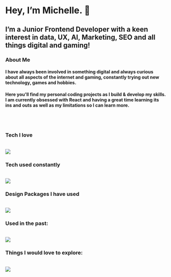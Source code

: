 <h1>Hey, I’m Michelle. 👋</h1>

<h2>I’m a Junior Frontend Developer with a keen interest in data, UX, AI, Marketing, SEO and all things digital and gaming!</h2>

<h3>About Me</h3>
<h4>I have always been involved in something digital and always curious about all aspects of the internet and gaming, constantly trying out new technology, games and hobbies.</h4>
<h4>Here you'll find my personal coding projects as I build & develop my skills. I am currently obsessed with React and having a great time learning its ins and outs as well as my limitations so I can learn more. </h4>
<br />
<br />
<p align="center">
  <h3>Tech I love</h3>
  <br />
  <a href="https://skillicons.dev">
    <img src="https://skillicons.dev/icons?i=github,css,react,discord,figma,html,js,materialui,mysql,nextjs,nodejs,npm,postgres,stackoverflow,supabase,vercel,vite&perline=9" />
  </a>
</p>

<p align="center">
  <h3>Tech used constantly</h3>
  <br /> 
  <a href="https://skillicons.dev">
    <img src="https://skillicons.dev/icons?i=apple,gmail,stackoverflow,obsidian,npm,nodejs,linkedin,instagram,tailwind,css,js,html,react,twitter,vscode,codepen&perline=8" />
  </a>
</p>

<p align="center">
 <h3> Design Packages I have used</h3>
  <br /> 
  <a href="https://skillicons.dev">
    <img src="https://skillicons.dev/icons?i=ae,ps,xd,figma,ai" />
  </a>
</p>

<p align="center">
  <h3>Used in the past:</h3>
  <br />
  <a href="https://skillicons.dev">
    <img src="https://skillicons.dev/icons?i=sass,bootstrap,jquery,heroku,ember,ruby,sublime,atom,windows,wordpress,angular,atom,bitbucket&perline=7" />
  </a>
</p>

<p align="center">
 <h3>Things I would love to explore:</h3> 
  <br />
  <a href="https://skillicons.dev">
    <img src="https://skillicons.dev/icons?i=robloxstudio," />
  </a>
</p>
